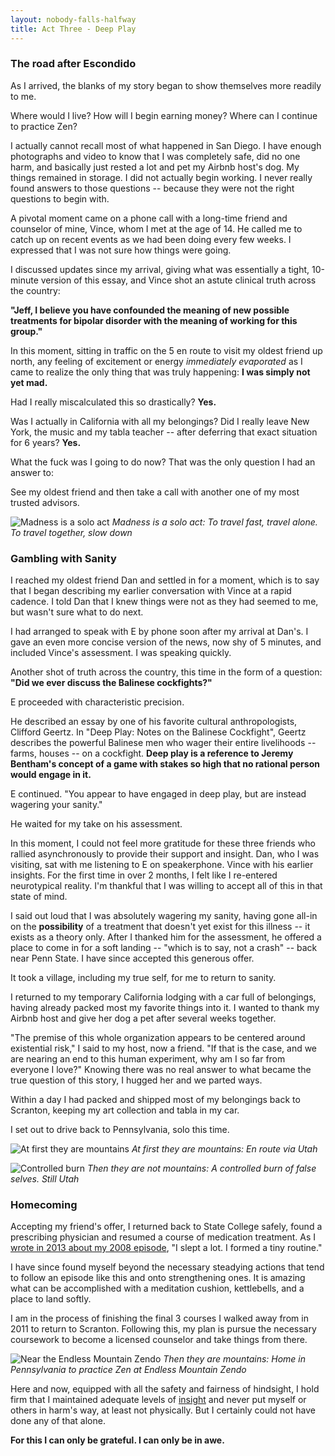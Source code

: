```yaml
---
layout: nobody-falls-halfway
title: Act Three - Deep Play
---
```

### The road after Escondido

As I arrived, the blanks of my story began to show themselves more readily to me. 

Where would I live? How will I begin earning money? Where can I continue to practice Zen? 

I actually cannot recall most of what happened in San Diego. I have enough photographs and video to know that I was completely safe, did no one harm, and basically just rested a lot and pet my Airbnb host's dog. My things remained in storage. I did not actually begin working. I never really found answers to those questions -- because they were not the right questions to begin with.

A pivotal moment came on a phone call with a long-time friend and counselor of mine, Vince, whom I met at the age of 14. He called me to catch up on recent events as we had been doing every few weeks. I expressed that I was not sure how things were going.

I discussed updates since my arrival, giving what was essentially a tight, 10-minute version of this essay, and Vince shot an astute clinical truth across the country: 

**"Jeff, I believe you have confounded the meaning of new possible treatments for bipolar disorder with the meaning of working for this group."**

In this moment, sitting in traffic on the 5 en route to visit my oldest friend up north, any feeling of excitement or energy *immediately evaporated* as I came to realize the only thing that was truly happening: **I was simply not yet mad.**

Had I really miscalculated this so drastically? **Yes.**

Was I actually in California with all my belongings? Did I really leave New York, the music and my tabla teacher -- after deferring that exact situation for 6 years? **Yes.**

What the fuck was I going to do now? That was the only question I had an answer to:

See my oldest friend and then take a call with another one of my most trusted advisors.

![Madness is a solo act](/assets/img/stonesteps.png)
_Madness is a solo act: To travel fast, travel alone. To travel together, slow down_

### Gambling with Sanity

I reached my oldest friend Dan and settled in for a moment, which is to say that I began describing my earlier conversation with Vince at a rapid cadence. I told Dan that I knew things were not as they had seemed to me, but wasn't sure what to do next.

I had arranged to speak with E by phone soon after my arrival at Dan's. I gave an even more concise version of the news, now shy of 5 minutes, and included Vince's assessment. I was speaking quickly.

Another shot of truth across the country, this time in the form of a question: **"Did we ever discuss the Balinese cockfights?"** 

E proceeded with characteristic precision.

He described an essay by one of his favorite cultural anthropologists, Clifford Geertz. In "Deep Play: Notes on the Balinese Cockfight", Geertz describes the powerful Balinese men who wager their entire livelihoods -- farms, houses -- on a cockfight. **Deep play is a reference to Jeremy Bentham's concept of a game with stakes so high that no rational person would engage in it.**

E continued. "You appear to have engaged in deep play, but are instead wagering your sanity." 

He waited for my take on his assessment.

In this moment, I could not feel more gratitude for these three friends who rallied asynchronously to provide their support and insight. Dan, who I was visiting, sat with me listening to E on speakerphone. Vince with his earlier insights. For the first time in over 2 months, I felt like I re-entered neurotypical reality. I'm thankful that I was willing to accept all of this in that state of mind. 

I said out loud that I was absolutely wagering my sanity, having gone all-in on the **possibility** of a treatment that doesn't yet exist for this illness -- it exists as a theory only. After I thanked him for the assessment, he offered a place to come in for a soft landing -- "which is to say, not a crash" -- back near Penn State. I have since accepted this generous offer.

It took a village, including my true self, for me to return to sanity.

I returned to my temporary California lodging with a car full of belongings, having already packed most my favorite things into it. I wanted to thank my Airbnb host and give her dog a pet after several weeks together.

"The premise of this whole organization appears to be centered around existential risk," I said to my host, now a friend. "If that is the case, and we are nearing an end to this human experiment, why am I so far from everyone I love?" Knowing there was no real answer to what became the true question of this story, I hugged her and we parted ways. 

Within a day I had packed and shipped most of my belongings back to Scranton, keeping my art collection and tabla in my car. 

I set out to drive back to Pennsylvania, solo this time.

![At first they are mountains](/assets/img/atfirst.jpeg)
_At first they are mountains: En route via Utah_

![Controlled burn](/assets/img/controlled.png)
_Then they are not mountains: A controlled burn of false selves. Still Utah_

### Homecoming

Accepting my friend's offer, I returned back to State College safely, found a prescribing physician and resumed a course of medication treatment. As I [wrote in 2013 about my 2008 episode](http://brozena.net/cleaning/), "I slept a lot. I formed a tiny routine."

I have since found myself beyond the necessary steadying actions that tend to follow an episode like this and onto strengthening ones. It is amazing what can be accomplished with a meditation cushion, kettlebells, and a place to land softly.

I am in the process of finishing the final 3 courses I walked away from in 2011 to return to Scranton. Following this, my plan is pursue the necessary coursework to become a licensed counselor and take things from there. 

![Near the Endless Mountain Zendo](/assets/img/stillwater.png)
_Then they are mountains: Home in Pennsylvania to practice Zen at Endless Mountain Zendo_

Here and now, equipped with all the safety and fairness of hindsight, I hold firm that I maintained adequate levels of [insight](https://en.wikipedia.org/wiki/Insight#Psychiatry) and never put myself or others in harm's way, at least not physically. But I certainly could not have done any of that alone.

**For this I can only be grateful. I can only be in awe.**

